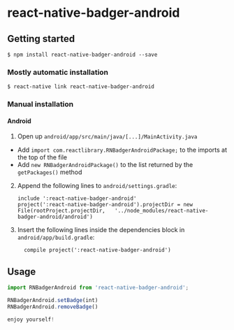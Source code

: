 
# react-native-badger-android

## Getting started

`$ npm install react-native-badger-android --save`

### Mostly automatic installation

`$ react-native link react-native-badger-android`

### Manual installation


#### Android

1. Open up `android/app/src/main/java/[...]/MainActivity.java`
  - Add `import com.reactlibrary.RNBadgerAndroidPackage;` to the imports at the top of the file
  - Add `new RNBadgerAndroidPackage()` to the list returned by the `getPackages()` method
2. Append the following lines to `android/settings.gradle`:
  	```
  	include ':react-native-badger-android'
  	project(':react-native-badger-android').projectDir = new File(rootProject.projectDir, 	'../node_modules/react-native-badger-android/android')
  	```
3. Insert the following lines inside the dependencies block in `android/app/build.gradle`:
  	```
      compile project(':react-native-badger-android')
  	```


## Usage
```javascript
import RNBadgerAndroid from 'react-native-badger-android';

RNBadgerAndroid.setBadge(int) 
RNBadgerAndroid.removeBadge() 

enjoy yourself!
